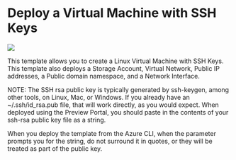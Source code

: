 # Deploy a Virtual Machine with SSH Keys

<a href="https://portal.azure.com/#create/Microsoft.Template/uri/https%3A%2F%2Fraw.githubusercontent.com%2Fgourlaa%2Fazure-quickstart-templates%2Fmaster%2F101-vm-sshkey%2Fazuredeploy.json" target="_blank">
    <img src="http://azuredeploy.net/deploybutton.png"/>
</a>

This template allows you to create a Linux Virtual Machine with SSH Keys. This template also deploys a Storage Account, Virtual Network, Public IP addresses, a Public domain namespace, and a Network Interface.

NOTE: The SSH rsa public key is typically generated by ssh-keygen, among other tools, on Linux, Mac, or Windows. If you already have an ~/.ssh/id_rsa.pub file, that will work directly, as you would expect. When deployed using the Preview Portal, you should paste in the contents of your ssh-rsa public key file as a string. 

When you deploy the template from the Azure CLI, when the parameter prompts you for the string, do not surround it in quotes, or they will be treated as part of the public key. 
